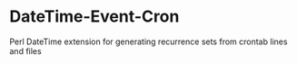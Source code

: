 # DateTime-Event-Cron
Perl DateTime extension for generating recurrence sets from crontab lines and files
